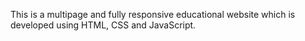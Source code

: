 This is a multipage and fully responsive educational website which is developed using HTML, CSS and JavaScript.
